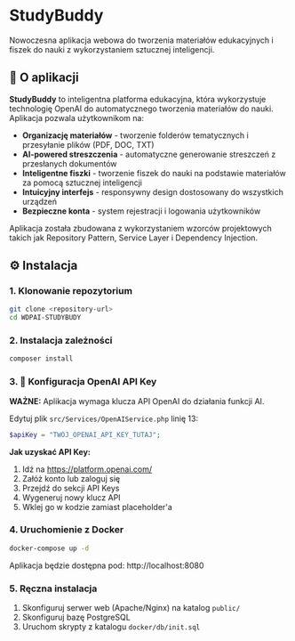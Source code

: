 # StudyBuddy

Nowoczesna aplikacja webowa do tworzenia materiałów edukacyjnych i fiszek do nauki z wykorzystaniem sztucznej inteligencji.

## 📖 O aplikacji

**StudyBuddy** to inteligentna platforma edukacyjna, która wykorzystuje technologię OpenAI do automatycznego tworzenia materiałów do nauki. Aplikacja pozwala użytkownikom na:

-  **Organizację materiałów** - tworzenie folderów tematycznych i przesyłanie plików (PDF, DOC, TXT)
-  **AI-powered streszczenia** - automatyczne generowanie streszczeń z przesłanych dokumentów  
-  **Inteligentne fiszki** - tworzenie fiszek do nauki na podstawie materiałów za pomocą sztucznej inteligencji
-  **Intuicyjny interfejs** - responsywny design dostosowany do wszystkich urządzeń
-  **Bezpieczne konta** - system rejestracji i logowania użytkowników

Aplikacja została zbudowana z wykorzystaniem wzorców projektowych takich jak Repository Pattern, Service Layer i Dependency Injection.


## ⚙️ Instalacja

### 1. Klonowanie repozytorium
```bash
git clone <repository-url>
cd WDPAI-STUDYBUDY
```

### 2. Instalacja zależności
```bash
composer install
```

### 3. 🔑 Konfiguracja OpenAI API Key
**WAŻNE:** Aplikacja wymaga klucza API OpenAI do działania funkcji AI.

Edytuj plik `src/Services/OpenAIService.php` linię 13:
```php
$apiKey = "TWÓJ_OPENAI_API_KEY_TUTAJ";
```

**Jak uzyskać API Key:**
1. Idź na https://platform.openai.com/
2. Załóż konto lub zaloguj się
3. Przejdź do sekcji API Keys
4. Wygeneruj nowy klucz API
5. Wklej go w kodzie zamiast placeholder'a

### 4. Uruchomienie z Docker 
```bash
docker-compose up -d
```
Aplikacja będzie dostępna pod: http://localhost:8080

### 5. Ręczna instalacja
1. Skonfiguruj serwer web (Apache/Nginx) na katalog `public/`
2. Skonfiguruj bazę PostgreSQL
3. Uruchom skrypty z katalogu `docker/db/init.sql`



